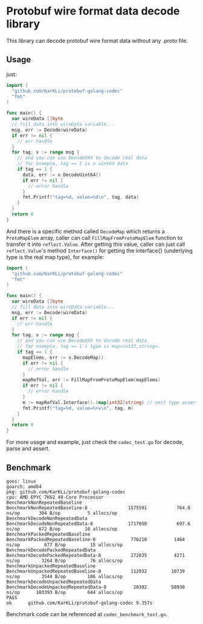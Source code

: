 # Protobuf wire format data decode library

This library can decode protobuf wire format data without any .proto file.
## Usage
just:
```go
import (
  "github.com/KarKLi/protobuf-golang-codec"
  "fmt"
)

func main() {
  var wireData []byte
  // fill data into wireData variable...
  msg, err := Decode(wireData)
  if err != nil {
    // err handle
  }
  for tag, v := range msg {
    // and you can use DecodeXXX to decode real data
    // for example, tag == 1 is a uint64 data
    if tag == 1 {
      data, err := v.DecodeUint64()
      if err != nil {
        // error handle
      }
      fmt.Printf("tag=%d, value=%d\n", tag, data)
    }
  }
  return 0
}
```
And there is a specific method called `DecodeMap` which returns a `ProtoMapElem` array, caller can call `FillMapFromProtoMapElem` function to transfer it into `reflect.Value`. After getting this value, caller can just call `reflect.Value`'s method `Interface()` for getting the interface{} (underlying type is the real map type), for example:
```go
import (
  "github.com/KarKLi/protobuf-golang-codec"
  "fmt"
)

func main() {
  var wireData []byte
  // fill data into wireData variable...
  msg, err := Decode(wireData)
  if err != nil {
    // err handle
  }
  for tag, v := range msg {
    // and you can use DecodeXXX to decode real data
    // for example, tag == 1's type is map<int32,string>.
    if tag == 1 {
      mapElems, err := v.DecodeMap()
      if err != nil {
        // error handle
      }
      mapRefVal, err := FillMapFromProtoMapElem(mapElems)
      if err != nil {
        // error handle
      }
      m := mapRefVal.Interface().(map[int32]string) // omit type assertion
      fmt.Printf("tag=%d, value=%+v\n", tag, m)
    }
  }
  return 0
}
```
For more usage and example, just check the `codec_test.go` for decode, parse and assert.

## Benchmark
```
goos: linux
goarch: amd64
pkg: github.com/KarKLi/protobuf-golang-codec
cpu: AMD EPYC 7K62 48-Core Processor
BenchmarkNonRepeatedBaseline
BenchmarkNonRepeatedBaseline-8          	 1575591	       764.0 ns/op	     304 B/op	       5 allocs/op
BenchmarkDecodeNonRepeatedData
BenchmarkDecodeNonRepeatedData-8        	 1717050	       697.6 ns/op	     672 B/op	      16 allocs/op
BenchmarkPackedRepeatedBaseline
BenchmarkPackedRepeatedBaseline-8       	  776210	      1464 ns/op	     677 B/op	      15 allocs/op
BenchmarkDecodePackedRepeatedData
BenchmarkDecodePackedRepeatedData-8     	  272035	      4271 ns/op	    3264 B/op	      76 allocs/op
BenchmarkUnpackedRepeatedBaseline
BenchmarkUnpackedRepeatedBaseline-8     	  112032	     10739 ns/op	    3544 B/op	     106 allocs/op
BenchmarkDecodeUnpackedRepeatedData
BenchmarkDecodeUnpackedRepeatedData-8   	   20392	     58930 ns/op	  103393 B/op	     644 allocs/op
PASS
ok  	github.com/KarKLi/protobuf-golang-codec	9.357s
```
Benchmark code can be referenced at `codec_benchmark_test.go`.
